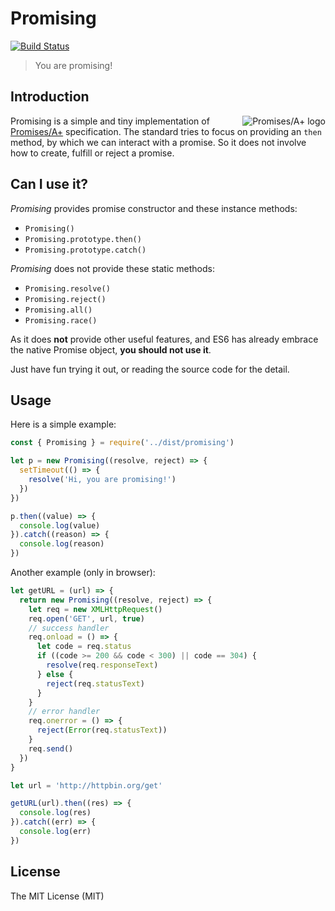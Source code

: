 # Promising

[![Build Status](https://travis-ci.org/Brant-Ma/promising.svg?branch=master)](https://travis-ci.org/Brant-Ma/promising)

> You are promising!

## Introduction

<a href="http://promisesaplus.com/">
    <img src="http://promisesaplus.com/assets/logo-small.png" alt="Promises/A+ logo"
         title="Promises/A+ 1.1 compliant" align="right" />
</a>

Promising is a simple and tiny implementation of [Promises/A+](http://promisesaplus.com/) specification. The standard tries to focus on providing an `then` method, by which we can interact with a promise. So it does not involve how to create, fulfill or reject a promise.

## Can I use it?

*Promising* provides promise constructor and these instance methods:

- `Promising()`
- `Promising.prototype.then()`
- `Promising.prototype.catch()`

*Promising* does not provide these static methods:

- `Promising.resolve()`
- `Promising.reject()`
- `Promising.all()`
- `Promising.race()`

As it does **not** provide other useful features, and ES6 has already embrace the native Promise object, **you should not use it**.

Just have fun trying it out, or reading the source code for the detail.

## Usage

Here is a simple example:

```javascript
const { Promising } = require('../dist/promising')

let p = new Promising((resolve, reject) => {
  setTimeout(() => {
    resolve('Hi, you are promising!')
  })
})

p.then((value) => {
  console.log(value)
}).catch((reason) => {
  console.log(reason)
})
```

Another example (only in browser):

```javascript
let getURL = (url) => {
  return new Promising((resolve, reject) => {
    let req = new XMLHttpRequest()
    req.open('GET', url, true)
    // success handler
    req.onload = () => {
      let code = req.status
      if ((code >= 200 && code < 300) || code == 304) {
        resolve(req.responseText)
      } else {
        reject(req.statusText)
      }
    }
    // error handler
    req.onerror = () => {
      reject(Error(req.statusText))
    }
    req.send()
  })
}

let url = 'http://httpbin.org/get'

getURL(url).then((res) => {
  console.log(res)
}).catch((err) => {
  console.log(err)
})
```

## License

The MIT License (MIT)
